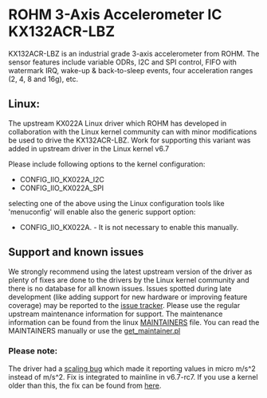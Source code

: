 # ROHM 3-Axis Accelerometer IC KX132ACR-LBZ

KX132ACR-LBZ is an industrial grade 3-axis accelerometer from ROHM. The sensor features include variable ODRs, I2C and SPI control, FIFO with watermark IRQ, wake-up & back-to-sleep events, four acceleration ranges (2, 4, 8 and 16g), etc.

## Linux:

The upstream KX022A Linux driver which ROHM has developed in collaboration with the Linux kernel community can with minor modifications be used to drive the KX132ACR-LBZ. Work for supporting this variant was added in upstream driver in the Linux kernel v6.7

Please include following options to the kernel configuration:
- CONFIG_IIO_KX022A_I2C
- CONFIG_IIO_KX022A_SPI

selecting one of the above using the Linux configuration tools like 'menuconfig' will enable also the generic support option:
- CONFIG_IIO_KX022A. - It is not necessary to enable this manually.

## Support and known issues
We strongly recommend using the latest upstream version of the driver as plenty of fixes are done to the drivers by the Linux kernel community and there is no database for all known issues. Issues spotted during late development (like adding support for new hardware or improving feature coverage) may be reported to the [issue tracker](https://github.com/RohmSemiconductor/Linux-Kernel-Sensor-Drivers/issues?q=is%3Aissue+repo%3ALinux-Kernel-Sensor-Drivers+KX022A+in%3Atitle). Please use the regular upstream maintenance information for support. The maintenance information can be found from the linux [MAINTAINERS](https://git.kernel.org/pub/scm/linux/kernel/git/torvalds/linux.git/tree/MAINTAINERS) file. You can read the MAINTAINERS manually or use the [get_maintainer.pl](https://git.kernel.org/pub/scm/linux/kernel/git/torvalds/linux.git/tree/scripts/get_maintainer.pl)

### Please note:

The driver had a [scaling bug](https://github.com/RohmSemiconductor/Linux-Kernel-Sensor-Drivers/issues/5) which made it reporting values in micro m/s^2 instead of m/s^2. Fix is integrated to mainline in v6.7-rc7. If you use a kernel older than this, the fix can be found from [here](https://lore.kernel.org/all/ZTEt7NqfDHPOkm8j@dc78bmyyyyyyyyyyyyydt-3.rev.dnainternet.fi/).

